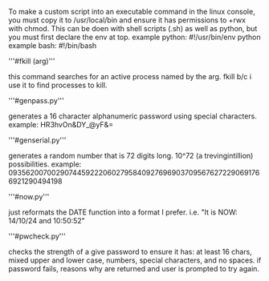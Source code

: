 To make a custom script into an executable command in the linux console, you must copy it to /usr/local/bin and ensure it has permissions to +rwx with chmod. This can be doen with shell scripts (.sh) as well as python, but you must first declare the env at top.
example python: #!/usr/bin/env python
example bash: #!/bin/bash




'''#fkill (arg)'''

this command searches for an active process named by the arg. fkill b/c i use it to find processes to kill.

'''#genpass.py'''

generates a 16 character alphanumeric password using special characters.
example: HR3hvOn&DY_@yF&=

'''#genserial.py'''

generates a random number that is 72 digits long. 10^72 (a trevingintillion) possibilities.
example: 093562007002907445922206027958409276969037095676272290691766921290494198

'''#now.py'''

just reformats the DATE function into a format I prefer.
i.e. "It is NOW: 14/10/24 and  10:50:52"

'''#pwcheck.py'''

checks the strength of a give password to ensure it has: at least 16 chars, mixed upper and lower case, numbers, special characters, and no spaces. if password fails, reasons why are returned and user is prompted to try again.

